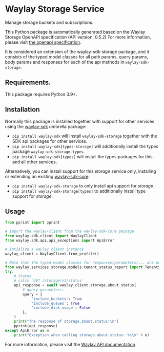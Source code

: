 # Waylay Storage Service

Manage storage buckets and subscriptions.


This Python package is automatically generated based on the 
Waylay Storage OpenAPI specification (API version: 0.5.2)
For more information, please visit [the openapi specification](https://docs.waylay.io/openapi/public/redocly/storage.html).

It is considered an extension of the waylay-sdk-storage package, and it consists of the typed model classes for all path params, query params, body params and responses for each of the api methods in `waylay-sdk-storage`.

## Requirements.
This package requires Python 3.9+.

## Installation

Normally this package is installed together with support for other services using the [waylay-sdk](https://pypi.org/project/waylay-sdk/) umbrella package:
* `pip install waylay-sdk` will install `waylay-sdk-storage` together with the SDK api packages for other services.
* `pip install waylay-sdk[types-storage]` will additionally install the types package `waylay-sdk-storage-types`.
* `pip install waylay-sdk[types]` will install the types packages for this and all other services.

Alternatively, you can install support for this _storage_ service only, installing or extending an existing [waylay-sdk-core](https://pypi.org/project/waylay-sdk-core/):

- `pip install waylay-sdk-storage` to only install api support for _storage_.
- `pip install waylay-sdk-storage[types]` to additionally install type support for _storage_.

## Usage

```python
from pprint import pprint

# Import the waylay-client from the waylay-sdk-core package
from waylay.sdk.client import WaylayClient
from waylay.sdk.api.api_exceptions import ApiError

# Intialize a waylay client instance
waylay_client = WaylayClient.from_profile()

# Note that the typed model classes for responses/parameters/... are only available when `waylay-sdk-storage-types` is installed
from waylay.services.storage.models.tenant_status_report import TenantStatusReport
try:
    # Status
    # calls `GET /storage/v1/status`
    api_response = await waylay_client.storage.about.status(
        # query parameters:
        query = {
            'include_buckets': True
            'include_queues': True
            'include_disk_usage': False
        },
    )
    print("The response of storage.about.status:\n")
    pprint(api_response)
except ApiError as e:
    print("Exception when calling storage.about.status: %s\n" % e)
```


For more information, please visit the [Waylay API documentation](https://docs.waylay.io/#/api/?id=software-development-kits).
